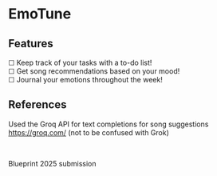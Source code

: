 # EmoTune

## Features
☐ Keep track of your tasks with a to-do list! <br>
☐ Get song recommendations based on your mood! <br>
☐ Journal your emotions throughout the week!

## References
Used the Groq API for text completions for song suggestions
https://groq.com/
(not to be confused with Grok)

<br>

Blueprint 2025 submission
